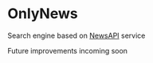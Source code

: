 # OnlyNews

Search engine based on [NewsAPI](https://newsapi.org) service

Future improvements incoming soon